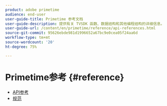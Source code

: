 ```yaml
---
product: adobe primetime
audience: end-user
user-guide-title: Primetime 参考文档
user-guide-description: 提供有关 TVSDK 函数、数据结构和其他编程结构的详细信息。
user-guide-url: /content/en/primetime/reference/api-references.html
source-git-commit: 95626ebde981d1996652a67bc9e0cea05f24aa6d
workflow-type: tm+mt
source-wordcount: '20'
ht-degree: 75%

---
```



# Primetime参考 {#reference}

+ [API参考](api-references.md)
+ [规范](specifications.md)
